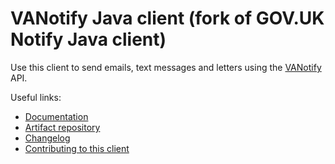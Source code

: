 # VANotify Java client (fork of GOV.UK Notify Java client)

Use this client to send emails, text messages and letters using the [VANotify](https://notifications.va.gov) API.

Useful links:

- [Documentation](https://docs.notifications.service.gov.uk/java.html)
- [Artifact repository](https://github.com/department-of-veterans-affairs/notifications-java-client/packages/990487)
- [Changelog](https://github.com/department-of-veterans-affairs/notifications-java-client/blob/main/CHANGELOG.md)
- [Contributing to this client](https://github.com/department-of-veterans-affairs/notifications-java-client/blob/main/CONTRIBUTING.md)

